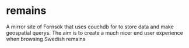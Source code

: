 remains
=======

A mirror site of Fornsök that uses couchdb for to store data and make geospatial querys. The aim is to create a much nicer end user experience when browsing Swedish remains
